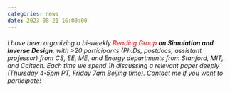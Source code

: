 ```yaml
---
categories: news
date: 2023-08-21 16:00:00
---
```


###### I have been organizing a bi-weekly <font color='red'>Reading Group</font> **on Simulation and Inverse Design**, with >20 participants (Ph.Ds, postdocs, assistant professor) from CS, EE, ME, and Energy departments from Stanford, MIT, and Caltech. Each time we spend 1h discussing a relevant paper deeply (Thursday 4-5pm PT, Friday 7am Beijing time). Contact me if you want to participate!

